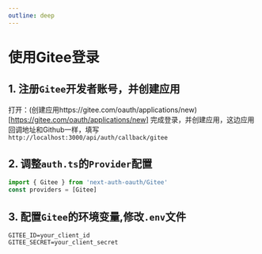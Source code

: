 ```yaml
---
outline: deep
---
```


# 使用Gitee登录

## 1. 注册`Gitee`开发者账号，并创建应用

打开：(创建应用https://gitee.com/oauth/applications/new)[https://gitee.com/oauth/applications/new]
完成登录，并创建应用，这边应用回调地址和Github一样，填写`http://localhost:3000/api/auth/callback/gitee`

## 2. 调整`auth.ts`的`Provider`配置

```typescript
import { Gitee } from 'next-auth-oauth/Gitee'
const providers = [Gitee]
```

## 3. 配置`Gitee`的环境变量,修改`.env`文件

```
GITEE_ID=your_client_id
GITEE_SECRET=your_client_secret
```
